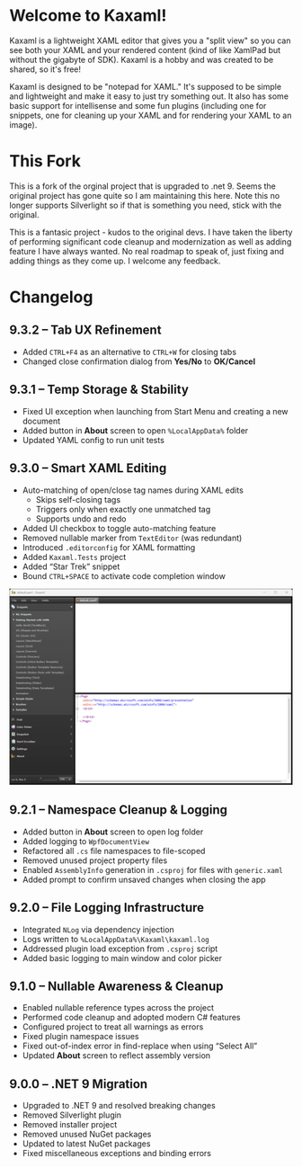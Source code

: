 # Welcome to Kaxaml!

Kaxaml is a lightweight XAML editor that gives you a "split view" so you can see both your XAML and your rendered content (kind of like XamlPad but without the gigabyte of SDK). Kaxaml is a hobby and was created to be shared, so it's free!

Kaxaml is designed to be "notepad for XAML." It's supposed to be simple and lightweight and make it easy to just try something out. It also has some basic support for intellisense and some fun plugins (including one for snippets, one for cleaning up your XAML and for rendering your XAML to an image).

# This Fork

This is a fork of the orginal project that is upgraded to .net 9.  Seems the original project has gone quite so I am maintaining this here.  Note this no longer supports Silverlight so if that is something you need, stick with the original.

This is a fantasic project - kudos to the original devs.  I have taken the liberty of performing significant code cleanup and modernization as well as adding feature I have always wanted.  No real roadmap to speak of, just fixing and adding things as they come up.  I welcome any feedback.

# Changelog

## 9.3.2 – Tab UX Refinement
- Added `CTRL+F4` as an alternative to `CTRL+W` for closing tabs
- Changed close confirmation dialog from **Yes/No** to **OK/Cancel**

## 9.3.1 – Temp Storage & Stability
- Fixed UI exception when launching from Start Menu and creating a new document
- Added button in **About** screen to open `%LocalAppData%` folder
- Updated YAML config to run unit tests

## 9.3.0 – Smart XAML Editing
- Auto-matching of open/close tag names during XAML edits
  - Skips self-closing tags
  - Triggers only when exactly one unmatched tag
  - Supports undo and redo
- Added UI checkbox to toggle auto-matching feature
- Removed nullable marker from `TextEditor` (was redundant)
- Introduced `.editorconfig` for XAML formatting
- Added `Kaxaml.Tests` project
- Added “Star Trek” snippet
- Bound `CTRL+SPACE` to activate code completion window

![Demo of tab closing behavior](assets/AutoTagMatchEditing.gif)

## 9.2.1 – Namespace Cleanup & Logging
- Added button in **About** screen to open log folder
- Added logging to `WpfDocumentView`
- Refactored all `.cs` file namespaces to file-scoped
- Removed unused project property files
- Enabled `AssemblyInfo` generation in `.csproj` for files with `generic.xaml`
- Added prompt to confirm unsaved changes when closing the app

## 9.2.0 – File Logging Infrastructure
- Integrated `NLog` via dependency injection
- Logs written to `%LocalAppData%\Kaxaml\kaxaml.log`
- Addressed plugin load exception from `.csproj` script
- Added basic logging to main window and color picker

## 9.1.0 – Nullable Awareness & Cleanup
- Enabled nullable reference types across the project
- Performed code cleanup and adopted modern C# features
- Configured project to treat all warnings as errors
- Fixed plugin namespace issues
- Fixed out-of-index error in find-replace when using “Select All”
- Updated **About** screen to reflect assembly version

## 9.0.0 – .NET 9 Migration
- Upgraded to .NET 9 and resolved breaking changes
- Removed Silverlight plugin
- Removed installer project
- Removed unused NuGet packages
- Updated to latest NuGet packages
- Fixed miscellaneous exceptions and binding errors
